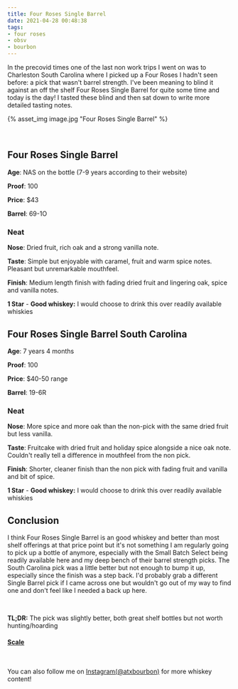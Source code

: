 ```yaml
---
title: Four Roses Single Barrel
date: 2021-04-28 00:48:38
tags:
- four roses
- obsv
- bourbon
---
```


In the precovid times one of the last non work trips I went on was to Charleston South Carolina where I picked up a Four Roses I hadn't seen before: a pick that wasn't barrel strength. I've been meaning to blind it against an off the shelf Four Roses Single Barrel for quite some time and today is the day! I tasted these blind and then sat down to write more detailed tasting notes. 

{% asset_img image.jpg "Four Roses Single Barrel" %}

&nbsp;

## Four Roses Single Barrel

**Age**: NAS on the bottle (7-9 years according to their website)

**Proof**: 100

**Price**: $43

**Barrel**: 69-1O

### Neat
**Nose**: Dried fruit, rich oak and a strong vanilla note.

**Taste**: Simple but enjoyable with caramel, fruit and warm spice notes. Pleasant but unremarkable mouthfeel.

**Finish**: Medium length finish with fading dried fruit and lingering oak, spice and vanilla notes.

**1 Star** - **Good whiskey:** I would choose to drink this over readily available whiskies

## Four Roses Single Barrel South Carolina

**Age**: 7 years 4 months

**Proof**: 100

**Price**: $40-50 range

**Barrel**: 19-6R

### Neat
**Nose**: More spice and more oak than the non-pick with the same dried fruit but less vanilla.

**Taste**: Fruitcake with dried fruit and holiday spice alongside a nice oak note. Couldn't really tell a difference in mouthfeel from the non pick.

**Finish**: Shorter, cleaner finish than the non pick with fading fruit and vanilla and bit of spice.

**1 Star** - **Good whiskey:** I would choose to drink this over readily available whiskies

## Conclusion

I think Four Roses Single Barrel is an good whiskey and better than most shelf offerings at that price point but it's not something I am regularly going to pick up a bottle of anymore, especially with the Small Batch Select being readily available here and my deep bench of their barrel strength picks. The South Carolina pick was a little better but not enough to bump it up, especially since the finish was a step back. I'd probably grab a different Single Barrel pick if I came across one but wouldn't go out of my way to find one and don't feel like I needed a back up here.

&nbsp;

**TL;DR:** The pick was slightly better, both great shelf bottles but not worth hunting/hoarding

#### [Scale](http://atxbourbon.com/Scale/)

&nbsp;

You can also follow me on [Instagram(@atxbourbon)](https://www.instagram.com/atxbourbon/) for more whiskey content!

